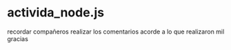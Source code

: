 # activida_node.js
recordar compañeros realizar los comentarios acorde a lo que realizaron mil gracias
